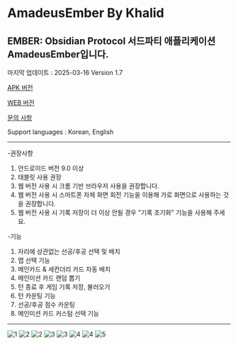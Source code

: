 # AmadeusEmber By Khalid
EMBER: Obsidian Protocol 서드파티 애플리케이션 AmadeusEmber입니다.
-----------------------------------------------
마지막 업데이트 : 2025-03-16 Version 1.7

[APK 버전](https://github.com/random0v0/Amadeus_Ember/releases/tag/AmadeusEmber)


[WEB 버전](https://random0v0.github.io/AmadeusEmber/AmadeusEmber_web/)


[문의 사항](https://github.com/random0v0/AmadeusEmber/issues)

Support languages : Korean, English


-----------------------------------------------


-권장사항
1. 안드로이드 버전 9.0 이상
2. 태블릿 사용 권장
3. 웹 버전 사용 시 크롬 기반 브라우저 사용을 권장합니다.
4. 웹 버전 사용 시 스마트폰 자체 화면 회전 기능을 이용해 가로 화면으로 사용하는 것을 권장합니다.
5. 웹 버전 사용 시 기록 저장이 더 이상 안될 경우 "기록 초기화" 기능을 사용해 주세요.


-기능
1. 자리에 상관없는 선공/후공 선택 및 배치
2. 맵 선택 기능
3. 메인카드 & 세컨더리 카드 자동 배치
4. 메인미션 카드 랜덤 뽑기
5. 턴 종료 후 게임 기록 저장, 불러오기
6. 턴 카운팅 기능
7. 선공/후공 점수 카운팅
8. 메인미션 카드 커스텀 선택 기능

-----------------------------------------------

![1](https://github.com/user-attachments/assets/cc4e8092-4d9a-452b-9a7a-dcf77edffdab)
![2](https://github.com/user-attachments/assets/502bdf87-c0da-4a02-91c4-2d24c30fbc1b)
![2](https://github.com/user-attachments/assets/0e1336db-9d7b-4aee-8bd7-be17fee533ff)
![3](https://github.com/user-attachments/assets/27172be0-2068-43fd-9170-73d6d7e73bb1)
![3](https://github.com/user-attachments/assets/fa05b23e-e040-4838-9526-9248261719cf)
![4](https://github.com/user-attachments/assets/539d28d0-e563-4424-bdc6-4c1aed951353)
![4](https://github.com/user-attachments/assets/6011c713-e1e2-4592-85cf-e9376664cfdb)
![5](https://github.com/user-attachments/assets/baffced0-8f58-44ba-94e9-1644b3b180f6)


